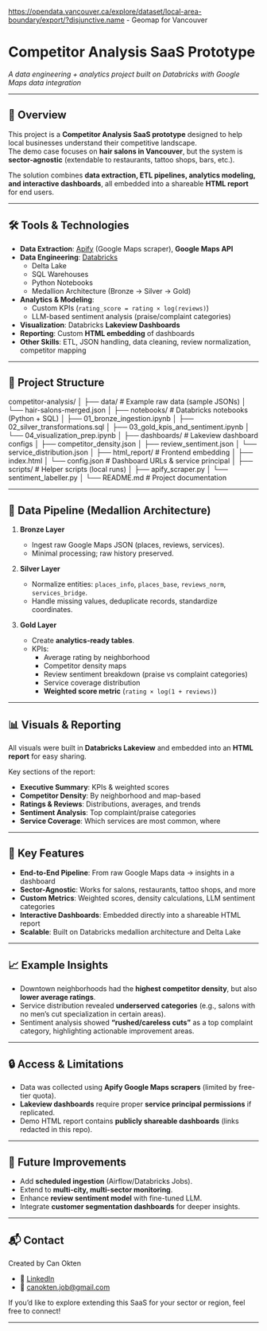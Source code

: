 https://opendata.vancouver.ca/explore/dataset/local-area-boundary/export/?disjunctive.name - Geomap for Vancouver

# Competitor Analysis SaaS Prototype

*A data engineering + analytics project built on Databricks with Google Maps data integration*

---

## 📌 Overview
This project is a **Competitor Analysis SaaS prototype** designed to help local businesses understand their competitive landscape.  
The demo case focuses on **hair salons in Vancouver**, but the system is **sector-agnostic** (extendable to restaurants, tattoo shops, bars, etc.).

The solution combines **data extraction, ETL pipelines, analytics modeling, and interactive dashboards**, all embedded into a shareable **HTML report** for end users.

---

## 🛠️ Tools & Technologies
- **Data Extraction**: [Apify](https://apify.com/) (Google Maps scraper),  **Google Maps API**
- **Data Engineering**: [Databricks](https://www.databricks.com/)  
  - Delta Lake  
  - SQL Warehouses  
  - Python Notebooks  
  - Medallion Architecture (Bronze → Silver → Gold)
- **Analytics & Modeling**:
  - Custom KPIs (`rating_score = rating × log(reviews)`)
  - LLM-based sentiment analysis (praise/complaint categories)
- **Visualization**: Databricks **Lakeview Dashboards**
- **Reporting**: Custom **HTML embedding** of dashboards
- **Other Skills**: ETL, JSON handling, data cleaning, review normalization, competitor mapping

---

## 📂 Project Structure
competitor-analysis/
│
├── data/ # Example raw data (sample JSONs)
│ └── hair-salons-merged.json
│
├── notebooks/ # Databricks notebooks (Python + SQL)
│ ├── 01_bronze_ingestion.ipynb
│ ├── 02_silver_transformations.sql
│ ├── 03_gold_kpis_and_sentiment.ipynb
│ └── 04_visualization_prep.ipynb
│
├── dashboards/ # Lakeview dashboard configs
│ ├── competitor_density.json
│ ├── review_sentiment.json
│ └── service_distribution.json
│
├── html_report/ # Frontend embedding
│ ├── index.html
│ └── config.json # Dashboard URLs & service principal
│
├── scripts/ # Helper scripts (local runs)
│ ├── apify_scraper.py
│ └── sentiment_labeller.py
│
└── README.md # Project documentation


---

## 🔄 Data Pipeline (Medallion Architecture)

1. **Bronze Layer**  
   - Ingest raw Google Maps JSON (places, reviews, services).
   - Minimal processing; raw history preserved.

2. **Silver Layer**  
   - Normalize entities: `places_info`, `places_base`, `reviews_norm`, `services_bridge`.  
   - Handle missing values, deduplicate records, standardize coordinates.

3. **Gold Layer**  
   - Create **analytics-ready tables**.  
   - KPIs:
     - Average rating by neighborhood  
     - Competitor density maps  
     - Review sentiment breakdown (praise vs complaint categories)  
     - Service coverage distribution  
     - **Weighted score metric** (`rating × log(1 + reviews)`)

---

## 📊 Visuals & Reporting
All visuals were built in **Databricks Lakeview** and embedded into an **HTML report** for easy sharing.  

Key sections of the report:
- **Executive Summary**: KPIs & weighted scores
- **Competitor Density**: By neighborhood and map-based
- **Ratings & Reviews**: Distributions, averages, and trends
- **Sentiment Analysis**: Top complaint/praise categories
- **Service Coverage**: Which services are most common, where

---

## 🚀 Key Features
- **End-to-End Pipeline**: From raw Google Maps data → insights in a dashboard  
- **Sector-Agnostic**: Works for salons, restaurants, tattoo shops, and more  
- **Custom Metrics**: Weighted scores, density calculations, LLM sentiment categories  
- **Interactive Dashboards**: Embedded directly into a shareable HTML report  
- **Scalable**: Built on Databricks medallion architecture and Delta Lake  

---

## 📈 Example Insights
- Downtown neighborhoods had the **highest competitor density**, but also **lower average ratings**.  
- Service distribution revealed **underserved categories** (e.g., salons with no men’s cut specialization in certain areas).  
- Sentiment analysis showed **“rushed/careless cuts”** as a top complaint category, highlighting actionable improvement areas.  

---

## 🔒 Access & Limitations
- Data was collected using **Apify Google Maps scrapers** (limited by free-tier quota).  
- **Lakeview dashboards** require proper **service principal permissions** if replicated.  
- Demo HTML report contains **publicly shareable dashboards** (links redacted in this repo).  

---

## 🧭 Future Improvements
- Add **scheduled ingestion** (Airflow/Databricks Jobs).  
- Extend to **multi-city, multi-sector monitoring**.  
- Enhance **review sentiment model** with fine-tuned LLM.  
- Integrate **customer segmentation dashboards** for deeper insights.  

---

## 📬 Contact
Created by Can Okten  
- 💼 [LinkedIn]([https://www.linkedin.com/](https://www.linkedin.com/in/canokten/))
- 📧 canokten.job@gmail.com 

If you’d like to explore extending this SaaS for your sector or region, feel free to connect!

---
